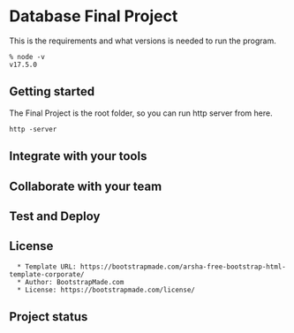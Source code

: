 # Database Final Project
This is the requirements and what versions is needed to run the program.

```terminal
% node -v
v17.5.0
```
## Getting started
The Final Project is the root folder, so you can run http server from here.

```terminal
http -server
```

## Integrate with your tools


## Collaborate with your team


## Test and Deploy


## License

```terminal
  * Template URL: https://bootstrapmade.com/arsha-free-bootstrap-html-template-corporate/
  * Author: BootstrapMade.com
  * License: https://bootstrapmade.com/license/
```

## Project status
